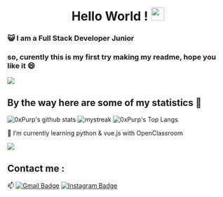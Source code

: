 <h1 align="center">Hello World ! <img src="https://github.com/souvikguria98/souvikguria98/blob/master/Hi.gif" width="30"> </h1>

### :smiley_cat: I am a Full Stack Developer Junior

### so, curently this is my first try making my readme, hope you like it 😄

<a href="https://www.youtube.com/watch?v=dQw4w9WgXcQ"><img src="https://user-images.githubusercontent.com/73097560/115834477-dbab4500-a447-11eb-908a-139a6edaec5c.gif"></a>

## By the way here are some of my statistics 🚀
![0xPurp's github stats](https://github-readme-stats.vercel.app/api?username=0xPurp&show_icons=true&theme=tokyonight)
<img src="https://github-readme-streak-stats.herokuapp.com/?user=0xPurp&theme=tokyonight" alt="mystreak"/>
![0xPurp's Top Langs](https://github-readme-stats.vercel.app/api/top-langs/?username=0xPurp&theme=tokyonight&layout=compact)


🌱 I’m currently learning python & vue.js with OpenClassroom

<a href="https://www.youtube.com/watch?v=dQw4w9WgXcQ"><img src="https://user-images.githubusercontent.com/73097560/115834477-dbab4500-a447-11eb-908a-139a6edaec5c.gif"></a>

## Contact me : 
📫 [![Gmail Badge](https://img.shields.io/badge/-0xPurp1337@gmail.com-blue?style=flat-roundedrectangle&logo=Gmail&logoColor=white&link=mailto:0xPurp1337@gmail.com)](0xPurp1337@gmail.com)
[![Instagram Badge](https://img.shields.io/badge/-mxuvxis-E4405F?style=flat-roundedrectangle&logo=instagram&logoColor=white&link=https://www.instagram.com/mxuvxis/)](https://www.instagram.com/mxuvxis/)

